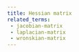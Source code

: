 ```yaml
---
title: Hessian matrix
related_terms:
 - jacobian-matrix
 - laplacian-matrix
 - wronskian-matrix
---
```

